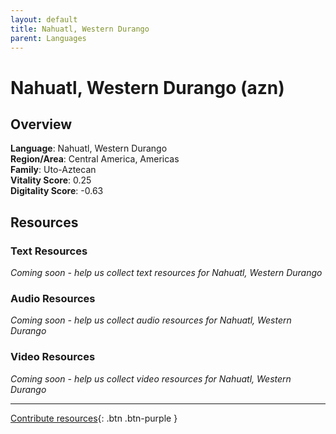```yaml
---
layout: default
title: Nahuatl, Western Durango
parent: Languages
---
```


# Nahuatl, Western Durango (azn)

## Overview

**Language**: Nahuatl, Western Durango  
**Region/Area**: Central America, Americas  
**Family**: Uto-Aztecan  
**Vitality Score**: 0.25  
**Digitality Score**: -0.63  

## Resources

### Text Resources
*Coming soon - help us collect text resources for Nahuatl, Western Durango*

### Audio Resources
*Coming soon - help us collect audio resources for Nahuatl, Western Durango*

### Video Resources
*Coming soon - help us collect video resources for Nahuatl, Western Durango*

---

[Contribute resources](https://fairtrain.github.io/){: .btn .btn-purple }
